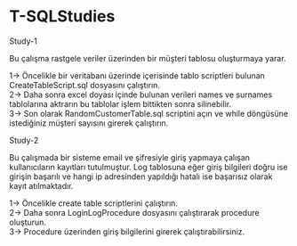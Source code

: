 # T-SQLStudies

Study-1 

Bu çalışma rastgele veriler üzerinden bir müşteri tablosu oluşturmaya yarar.

1-> Öncelikle bir veritabanı üzerinde içerisinde tablo scriptleri bulunan CreateTableScript.sql dosyasını çalıştırın.  
2-> Daha sonra excel doyası içinde bulunan verileri names ve surnames tablolarına aktrarın bu tablolar işlem bittikten sonra silinebilir.  
3-> Son olarak RandomCustomerTable.sql scriptini açın ve while döngüsüne istediğiniz müşteri sayısını girerek çalıştırın.  


Study-2

Bu çalışmada bir sisteme email ve şifresiyle giriş yapmaya çalışan kullanıcıların kayıtları tutulmuştur. Log tablosuna eğer giriş bilgileri doğru ise girişin başarılı ve hangi ip adresinden yapıldığı hatalı ise başarısız olarak kayıt atılmaktadır.  

1-> Öncelikle create table scriptlerini çalıştırın.  
2-> Daha sonra LoginLogProcedure dosyasını çalıştırarak procedure oluşturun.  
3-> Procedure üzerinden giriş bilgilerini girerek çalıştırabilirsiniz.
